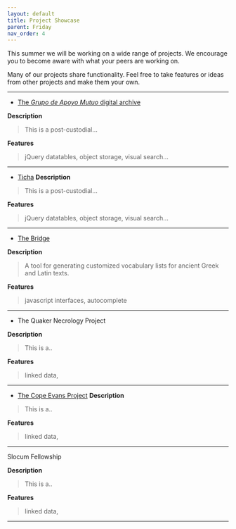 ```yaml
---
layout: default
title: Project Showcase 
parent: Friday
nav_order: 4
---
```


This summer we will be working on a wide range of projects.  We encourage you to become aware with what your peers are working on.  

Many of our projects share functionality.  Feel free to take features or ideas from other projects and make them your own. 

---

- [The *Grupo de Apoyo Mutuo* digital archive](https://archivogam.haverford.edu/)

**Description**
> This is a post-custodial...

**Features**

> jQuery datatables, object storage, visual search...

---

- [Ticha](https://ticha.haverford.edu)
**Description**
> This is a post-custodial...

**Features**
> jQuery datatables, object storage, visual search...

---

- [The Bridge](https://bridge.haverford.edu)

**Description**
> A tool for generating customized vocabulary lists for ancient Greek and Latin texts.

**Features**
> javascript interfaces, autocomplete 

---

- The Quaker Necrology Project 

**Description**
> This is a..

**Features**
> linked data, 

---

- [The Cope Evans Project](http://cope.haverford.edu/)
**Description**
> This is a..

**Features**
> linked data, 

---

Slocum Fellowship 

**Description**
> This is a..

**Features**
> linked data, 

---



